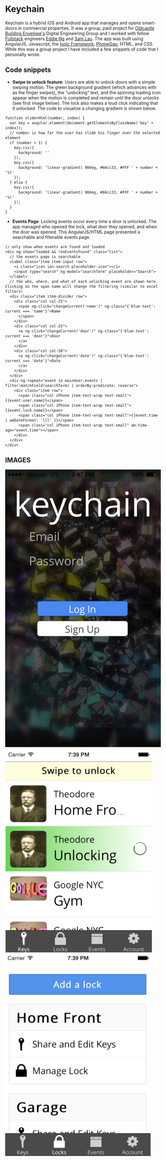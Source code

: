 Keychain
=========
Keychain is a hybrid iOS and Android app that manages and opens smart-doors in commercial properties. It was a group, paid project for [Oldcastle Building Envelope's](http://en.wikipedia.org/wiki/Oldcastle_Inc.) Digital Engineering Group and I worked with fellow [Fullstack](http://www.fullstackacademy.com/) engineers [Eddie Ng](https://github.com/wardsng) and [Sam Lau](http://laudsome.com/). The app was built using AngularJS, Javascript, the [Ionic Framework](http://ionicframework.com/), [PhoneGap](http://phonegap.com/), HTML, and CSS. While this was a group project I have included a few snippets of code that I personally wrote.

Code snippets
---------
* **Swipe to unlock feature**: Users are able to unlock doors with a simple swiping motion. The green background gradient (which advances with as the finger swipes), the "unlocking" text, and the spinning loading icon appear when the motion is completed and remain until the door unlocks (see first image below). The lock also makes a loud click indicating that it unlocked. The code to visualize a changing gradient is shown below.
```
function sliderHtml(number, index) {
  var key = angular.element(document.getElementsByClassName('key' + index));
  // number is how far the user has slide his finger over the selected element
  if (number > 1) {
    key.css({
      background: ''
    });
    key.css({
      background: 'linear-gradient( 90deg, #66cc33, #FFF ' + number + '%)'
    });
  } else {
    key.css({
      background: 'linear-gradient( 90deg, #66cc33, #FFF ' + number + '%)'
    });
  }
}
```
* **Events Page**: Locking events occur every time a door is unlocked. The app managed who opened the lock, what door they opened, and when the door was opened. This AngularJS/HTML page presented a searchable and filterable events page.
```
// only show when events are found and loaded
<div ng-show="loaded && !noEventsFound" class="list">
  // the events page is searchable
  <label class="item item-input row">
    <i class="icon ion-search placeholder-icon"></i>
    <input type="search" ng-model="searchTerm" placeholder="Search">
  </label>
  // the who, where, and what of each unlocking event are shown here. Clicking on the span name will change the filtering (similar to excel filters)
  <div class="item item-divider row">
    <div class="col col-25">
      <span ng-click="changeCurrent('name')" ng-class="{'blue-text': current === 'name'}">Name
      </span>
    </div>
    <div class="col col-25">
      <a ng-click="changeCurrent('door')" ng-class="{'blue-text': current === 'door'}">Door
      </a>
    </div>
    <div class="col col-50">
      <a ng-click="changeCurrent('date')" ng-class="{'blue-text': current === 'date'}">Date
      </a>
    </div>
  </div>
  <div ng-repeat="event in mainUser.events | filter:matchField(searchTerm) | orderBy:predicate: reverse">
    <div class="item row">
      <span class="col iPhone item-text-wrap text-small">{{event.user.name}}</span>
      <span class="col iPhone item-text-wrap text-small">{{event.lock.name}}</span>
      <span class="col iPhone item-text-wrap text-small">{{event.time | amDateFormat: 'lll' }}</span>
      <span class="col iPhone item-text-wrap text-small" am-time-ago="event.time"></span>
    </div>
  </div>
</div>
```

IMAGES
---------
![](/screenshots/landing.png?raw=true)
![](/screenshots/keys.png?raw=true)
![](/screenshots/locks.png?raw=true)